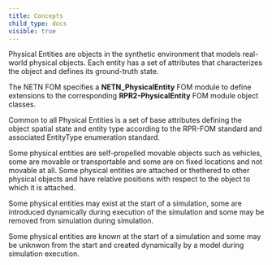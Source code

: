 ```yaml
---
title: Concepts
child_type: docs
visible: true
---
```


Physical Entities are objects in the synthetic environment that models real-world physical objects. Each entity has a set of attributes that characterizes the object and defines its ground-truth state.

The NETN FOM specifies a **NETN_PhysicalEntity** FOM module to define extensions to the corresponding **RPR2-PhysicalEntity** FOM module object classes.

Common to all Physical Entities is a set of base attributes defining the object spatial state and entity type according to the RPR-FOM standard and associated EntityType enumeration standard.

Some physical entities are self-propelled movable objects such as vehicles, some are movable or transportable and some are on fixed locations and not movable at all. Some physical entities are attached or thethered to other physical objects and have relative positions with respect to the object to which it is attached.

Some physical entities may exist at the start of a simulation, some are introduced dynamically during execution of the simulation and some may be removed from simulation during simulation.

Some physical entities are known at the start of a simulation and some may be unknwon from the start and created dynamically by a model during simulation execution.
